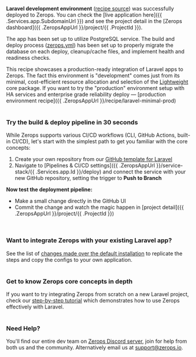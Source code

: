 [//]: # (Your Zerops recipe {{ .Recipe.Name }} is live! What next?)

**Laravel development environment** ([recipe source](https://github.com/zeropsio/recipe-laravel-minimal)) was successfully deployed to Zerops. You can check the [live application here]({{ .Services.app.SubdomainUrl }}) and see the project detail in the [Zerops dashboard]({{ .ZeropsAppUrl }}/project/{{ .ProjectId }}).

The app has been set up to utilize PostgreSQL service. The build and deploy process ([zerops.yml](https://github.com/zeropsio/recipe-laravel-minimal/blob/main/zerops.yml)) has been set up to properly migrate the database on each deploy, cleanup/cache files, and implement health and readiness checks.

This recipe showcases a production-ready integration of Laravel apps to Zerops. The fact this environment is "development" comes just from its minimal, cost-efficient resource allocation and selection of the [Lightweight](https://docs.zerops.io/features/pricing#understanding-projects) core package. If you want to try the "production" environment setup with HA services and enterprise grade reliability deploy — [production environment recipe]({{ .ZeropsAppUrl }}/recipe/laravel-minimal-prod)
<br/><br/>

### Try the build & deploy pipeline in 30 seconds
While Zerops supports various CI/CD workflows (CLI, GitHub Actions, built-in CI/CD), let's start with the simplest path to get you familiar with the core concepts:

1. Create your own repository from our [GitHub template for Laravel](https://github.com/zeropsio/recipe-laravel-minimal)
2. Navigate to [Pipelines & CI/CD settings]({{ .ZeropsAppUrl }}/service-stack/{{ .Services.app.Id }}/deploy) and connect the service with your new GitHub repository, setting the trigger to **Push to Branch**

**Now test the deployment pipeline:**

- Make a small change directly in the GitHub UI
- Commit the change and watch the magic happen in [project detail]({{ .ZeropsAppUrl }}/project/{{ .ProjectId }})

<br/>

### Want to integrate Zerops with your existing Laravel app?
See the list of [changes made over the default installation](https://github.com/zeropsio/recipe-laravel-minimal/blob/main/README.md#changes-made-over-the-default-installation) to replicate the steps and copy the configs to your own application.
<br /><br />

### Get to know Zerops core concepts in depth
If you want to try integrating Zerops from scratch on a new Laravel project, check our [step-by-step tutorial](https://docs.zerops.io/frameworks/laravel/introduction) which demonstrates how to use Zerops effectively with Laravel.
<br /><br />

### Need Help?
You'll find our entire dev team on [Zerops Discord server](https://discord.gg/zeropsio), join for help from both us and the community. Alternatively email us at support@zerops.io.